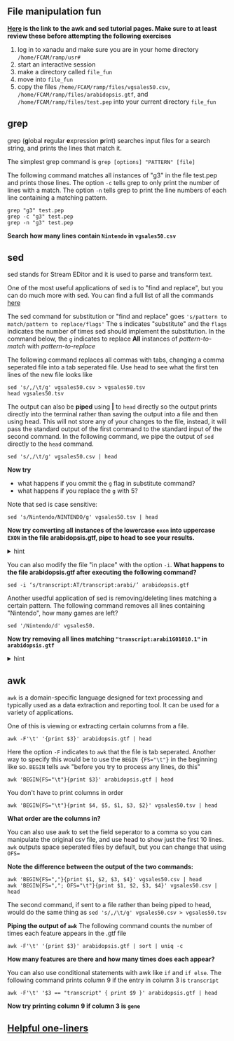 ## File manipulation fun
**[Here](review_awk_and_sed.md) is the link to the awk and sed tutorial pages. Make sure to at least review these before attempting the following exercises**


1. log in to xanadu and make sure you are in your home directory `/home/FCAM/ramp/usr#`
2. start an interactive session 
3. make a directory called `file_fun`
4. move into `file_fun`
5. copy the files `/home/FCAM/ramp/files/vgsales50.csv`, `/home/FCAM/ramp/files/arabidopsis.gtf`, and `/home/FCAM/ramp/files/test.pep` into your current directory `file_fun`



## grep

grep (**g**lobal **r**egular **e**xpression **p**rint) searches input files for a search string, and prints the lines that match it.

The simplest grep command is `grep [options] "PATTERN" [file]`

The following command matches all instances of "g3" in the file test.pep and prints those lines. The option `-c` tells grep to only print the number of lines with a match. The option `-n` tells grep to print the line numbers of each line containing a matching pattern.
```
grep "g3" test.pep
grep -c "g3" test.pep
grep -n "g3" test.pep
```

**Search how many lines contain `Nintendo` in `vgsales50.csv`**

## sed

sed stands for Stream EDitor and it is used to parse and transform text. 

One of the most useful applications of sed is to "find and replace", but you can do much more with sed. You can find a full list of all the commands [here](https://www.gnu.org/software/sed/manual/sed.html#sed-commands-list)

The sed command for substitution or "find and replace" goes `'s/pattern to match/pattern to replace/flags'` The s indicates "substitute" and the `flags` indicates the number of times sed should implement the substitution. In the command below, the `g` indicates to replace **All** instances of *pattern-to-match* with *pattern-to-replace* 

The following command replaces all commas with tabs, changing a comma seperated file into a tab seperated file. Use head to see what the first ten lines of the new file looks like 
```
sed 's/,/\t/g' vgsales50.csv > vgsales50.tsv
head vgsales50.tsv
```
The output can also be **piped** using **\|** to `head` directly so the output prints directly into the terminal rather than saving the output into a file and then using head. This will not store any of your changes to the file, instead, it will pass the standard output of the first command to the standard input of the second command. In the following command, we pipe the output of `sed` directly to the `head` command.

```
sed 's/,/\t/g' vgsales50.csv | head 
```

**Now try**
- what happens if you ommit the `g` flag in substitute command? 
- what happens if you replace the `g` with 5?

Note that sed is case sensitive: 
```
sed 's/Nintendo/NINTENDO/g' vgsales50.tsv | head 
```

**Now try converting all instances of the lowercase `exon` into uppercase `EXON` in the file arabidopsis.gtf, pipe to head to see your results.**

<p>
<details>
<summary>hint</summary>
<pre><code>
sed ‘s/exon/EXON/’ arabidopsis.gtf | head
</code></pre>
</details>
</p>

You can also modify the file "in place" with the option `-i`. **What happens to the file arabidopsis.gtf after executing the following command?**
```
sed -i ‘s/transcript:AT/transcript:arabi/’ arabidopsis.gtf
``` 
Another usedful application of sed is removing/deleting lines matching a certain pattern. The following command removes all lines containing "Nintendo", how many games are left?
```
sed '/Nintendo/d' vgsales50.
```

**Now try removing all lines matching `"transcript:arabi1G01010.1"` in `arabidopsis.gtf`**

<p>
<details>
<summary>hint</summary>
<pre><code>
sed -i ‘/"transcript:arabi1G01010.1"/d’ arabidopsis.gtf
</code></pre>
</details>
</p>


## awk 
`awk` is a domain-specific language designed for text processing and typically used as a data extraction and reporting tool. It can be used for a variety of applications.

One of this is viewing or extracting certain columns from a file.

```
awk -F'\t' '{print $3}' arabidopsis.gtf | head
```
Here the option `-F` indicates to `awk` that the file is tab seperated. Another way to specify this would be to use the `BEGIN {FS="\t"}` in the beginning like so. `BEGIN` tells `awk` "before you try to process any lines, do this"
```
awk 'BEGIN{FS="\t"}{print $3}' arabidopsis.gtf | head 
```

You don't have to print columns in order
```
awk 'BEGIN{FS="\t"}{print $4, $5, $1, $3, $2}' vgsales50.tsv | head
```
**What order are the columns in?**

You can also use awk to set the field seperator to a comma so you can manipulate the original csv file, and use head to show just the first 10 lines. `awk` outputs space seperated files by default, but you can change that using `OFS=`

**Note the difference between the output of the two commands:**

```
awk 'BEGIN{FS=","}{print $1, $2, $3, $4}' vgsales50.csv | head
awk 'BEGIN{FS=","; OFS="\t"}{print $1, $2, $3, $4}' vgsales50.csv | head
```  

The second command, if sent to a file rather than being piped to head, would do the same thing as `sed 's/,/\t/g' vgsales50.csv > vgsales50.tsv`

**Piping the output of `awk`** 
The following command counts the number of times each feature appears in the .gtf file

```
awk -F'\t' '{print $3}' arabidopsis.gtf | sort | uniq -c
```
**How many features are there and how many times does each appear?**

You can also use conditional statements with awk like `if` and `if else`. The following command prints column 9 if the entry in column 3 is `transcript`
```
awk -F'\t' '$3 == "transcript" { print $9 }' arabidopsis.gtf | head
```
**Now try printing column 9 if column 3 is `gene`**





## [Helpful one-liners](https://github.com/stephenturner/oneliners)
